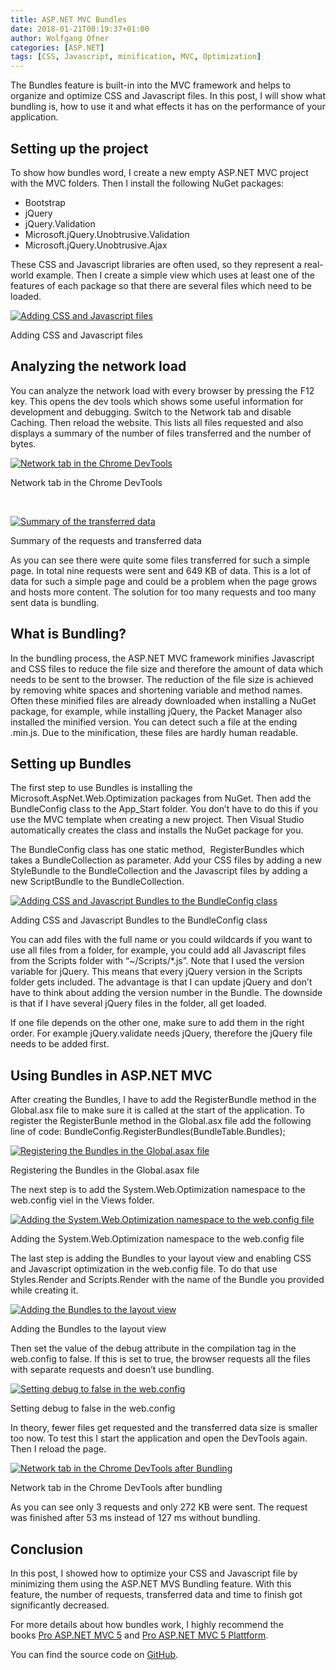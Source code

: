 ```yaml
---
title: ASP.NET MVC Bundles
date: 2018-01-21T00:19:37+01:00
author: Wolfgang Ofner
categories: [ASP.NET]
tags: [CSS, Javascript, minification, MVC, Optimization]
---
```

The Bundles feature is built-in into the MVC framework and helps to organize and optimize CSS and Javascript files. In this post, I will show what bundling is, how to use it and what effects it has on the performance of your application.

## Setting up the project

To show how bundles word, I create a new empty ASP.NET MVC project with the MVC folders. Then I install the following NuGet packages:

  * Bootstrap
  * <span class="fontstyle0">jQuery </span>
  *  <span class="fontstyle0">jQuery.Validation</span>
  * <span class="fontstyle0">Microsoft.jQuery.Unobtrusive.Validation</span>
  * <span class="fontstyle0">Microsoft.jQuery.Unobtrusive.Ajax</span>

These CSS and Javascript libraries are often used, so they represent a real-world example. Then I create a simple view which uses at least one of the features of each package so that there are several files which need to be loaded.

<div class="col-12 col-sm-10 aligncenter">
  <a href="/assets/img/posts/2018/01/Adding-CSS-and-Javascript-files.jpg"><img aria-describedby="caption-attachment-689" loading="lazy" class="size-full wp-image-689" src="/assets/img/posts/2018/01/Adding-CSS-and-Javascript-files.jpg" alt="Adding CSS and Javascript files" /></a>
  
  <p>
    Adding CSS and Javascript files
  </p>
</div>

## Analyzing the network load

You can analyze the network load with every browser by pressing the F12 key. This opens the dev tools which shows some useful information for development and debugging. Switch to the Network tab and disable Caching. Then reload the website. This lists all files requested and also displays a summary of the number of files transferred and the number of bytes.

<div class="col-12 col-sm-10 aligncenter">
  <a href="/assets/img/posts/2018/01/Network-tab-in-the-Chrome-DevTools.jpg"><img aria-describedby="caption-attachment-690" loading="lazy" class="size-full wp-image-690" src="/assets/img/posts/2018/01/Network-tab-in-the-Chrome-DevTools.jpg" alt="Network tab in the Chrome DevTools" /></a>
  
  <p>
    Network tab in the Chrome DevTools
  </p>
</div>

&nbsp;

<div class="col-12 col-sm-10 aligncenter">
  <a href="/assets/img/posts/2018/01/Summary-of-the-transferred-data.jpg"><img aria-describedby="caption-attachment-693" loading="lazy" class="size-full wp-image-693" src="/assets/img/posts/2018/01/Summary-of-the-transferred-data.jpg" alt="Summary of the transferred data" /></a>
  
  <p>
    Summary of the requests and transferred data
  </p>
</div>

As you can see there were quite some files transferred for such a simple page. In total nine requests were sent and 649 KB of data. This is a lot of data for such a simple page and could be a problem when the page grows and hosts more content. The solution for too many requests and too many sent data is bundling.

## What is Bundling?

In the bundling process, the ASP.NET MVC framework minifies Javascript and CSS files to reduce the file size and therefore the amount of data which needs to be sent to the browser. The reduction of the file size is achieved by removing white spaces and shortening variable and method names. Often these minified files are already downloaded when installing a NuGet package, for example, while installing jQuery, the Packet Manager also installed the minified version. You can detect such a file at the ending .min.js. Due to the minification, these files are hardly human readable.

## Setting up Bundles

The first step to use Bundles is installing the Microsoft.AspNet.Web.Optimization packages from NuGet. Then add the BundleConfig class to the App_Start folder. You don&#8217;t have to do this if you use the MVC template when creating a new project. Then Visual Studio automatically creates the class and installs the NuGet package for you.

The BundleConfig class has one static method,  <span class="fontstyle0">RegisterBundles</span> which takes a BundleCollection as parameter. Add your CSS files by adding a new StyleBundle to the BundleCollection and the Javascript files by adding a new ScriptBundle to the BundleCollection.

<div class="col-12 col-sm-10 aligncenter">
  <a href="/assets/img/posts/2018/01/Adding-CSS-and-Javascript-Bundles-to-the-BundleConfig-class.jpg"><img loading="lazy" size-full" title="Adding CSS and Javascript Bundles to the BundleConfig class" src="/assets/img/posts/2018/01/Adding-CSS-and-Javascript-Bundles-to-the-BundleConfig-class.jpg" alt="Adding CSS and Javascript Bundles to the BundleConfig class" /></a>
  
  <p>
    Adding CSS and Javascript Bundles to the BundleConfig class
  </p>
</div>

You can add files with the full name or you could wildcards if you want to use all files from a folder, for example, you could add all Javascript files from the Scripts folder with &#8220;~/Scripts/*.js&#8221;. Note that I used the version variable for jQuery. This means that every jQuery version in the Scripts folder gets included. The advantage is that I can update jQuery and don&#8217;t have to think about adding the version number in the Bundle. The downside is that if I have several jQuery files in the folder, all get loaded.

If one file depends on the other one, make sure to add them in the right order. For example jQuery.validate needs jQuery, therefore the jQuery file needs to be added first.

## Using Bundles in ASP.NET MVC

After creating the Bundles, I have to add the RegisterBundle method in the Global.asx file to make sure it is called at the start of the application. To register the RegisterBunle method in the Global.asx file add the following line of code: <span class="fontstyle0">BundleConfig.RegisterBundles(BundleTable.Bundles);</span>

<div class="col-12 col-sm-10 aligncenter">
  <a href="/assets/img/posts/2018/01/Registering-the-Bundles-in-the-Global.asax-file.jpg"><img aria-describedby="caption-attachment-696" loading="lazy" class="size-full wp-image-696" src="/assets/img/posts/2018/01/Registering-the-Bundles-in-the-Global.asax-file.jpg" alt="Registering the Bundles in the Global.asax file" /></a>
  
  <p>
    Registering the Bundles in the Global.asax file
  </p>
</div>

The next step is to add the System.Web.Optimization namespace to the web.config viel in the Views folder.

<div class="col-12 col-sm-10 aligncenter">
  <a href="/assets/img/posts/2018/01/Adding-the-System.Web_.Optimization-namespace-to-the-web.config-file.jpg"><img aria-describedby="caption-attachment-697" loading="lazy" class="size-full wp-image-697" src="/assets/img/posts/2018/01/Adding-the-System.Web_.Optimization-namespace-to-the-web.config-file.jpg" alt="Adding the System.Web.Optimization namespace to the web.config file" /></a>
  
  <p>
    Adding the System.Web.Optimization namespace to the web.config file
  </p>
</div>

The last step is adding the Bundles to your layout view and enabling CSS and Javascript optimization in the web.config file. To do that use Styles.Render and Scripts.Render with the name of the Bundle you provided while creating it.

<div class="col-12 col-sm-10 aligncenter">
  <a href="/assets/img/posts/2018/01/Adding-the-Bundles-to-the-layout-view.jpg"><img aria-describedby="caption-attachment-698" loading="lazy" class="size-full wp-image-698" src="/assets/img/posts/2018/01/Adding-the-Bundles-to-the-layout-view.jpg" alt="Adding the Bundles to the layout view" /></a>
  
  <p>
    Adding the Bundles to the layout view
  </p>
</div>

Then set the value of the debug attribute in the compilation tag in the web.config to false. If this is set to true, the browser requests all the files with separate requests and doesn&#8217;t use bundling.

<div class="col-12 col-sm-10 aligncenter">
  <a href="/assets/img/posts/2018/01/Setting-debug-to-false-in-the-web.config.jpg"><img aria-describedby="caption-attachment-699" loading="lazy" class="size-full wp-image-699" src="/assets/img/posts/2018/01/Setting-debug-to-false-in-the-web.config.jpg" alt="Setting debug to false in the web.config" /></a>
  
  <p>
    Setting debug to false in the web.config
  </p>
</div>

In theory, fewer files get requested and the transferred data size is smaller too now. To test this I start the application and open the DevTools again. Then I reload the page.

<div class="col-12 col-sm-10 aligncenter">
  <a href="/assets/img/posts/2018/01/Network-tab-in-the-Chrome-DevTools-after-Bundling.jpg"><img aria-describedby="caption-attachment-700" loading="lazy" class="size-full wp-image-700" src="/assets/img/posts/2018/01/Network-tab-in-the-Chrome-DevTools-after-Bundling.jpg" alt="Network tab in the Chrome DevTools after Bundling" /></a>
  
  <p>
    Network tab in the Chrome DevTools after bundling
  </p>
</div>

As you can see only 3 requests and only 272 KB were sent. The request was finished after 53 ms instead of 127 ms without bundling.

## Conclusion

In this post, I showed how to optimize your CSS and Javascript file by minimizing them using the ASP.NET MVS Bundling feature. With this feature, the number of requests, transferred data and time to finish got significantly decreased.

For more details about how bundles work, I highly recommend the books <a href="http://amzn.to/2mgRbTy" target="_blank" rel="noopener">Pro ASP.NET MVC 5</a> and <a href="http://amzn.to/2mfQ0nA" target="_blank" rel="noopener">Pro ASP.NET MVC 5 Plattform</a>.

You can find the source code on <a href="https://github.com/WolfgangOfner/MVC-Bundles" target="_blank" rel="noopener">GitHub</a>.